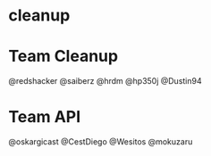 cleanup
=======

# Team Cleanup

@redshacker
@saiberz
@hrdm
@hp350j
@Dustin94


# Team API

@oskargicast
@CestDiego
@Wesitos
@mokuzaru
